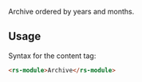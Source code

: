 Archive ordered by years and months.


Usage
-----

Syntax for the content tag:

```html
<rs-module>Archive</rs-module>
```
